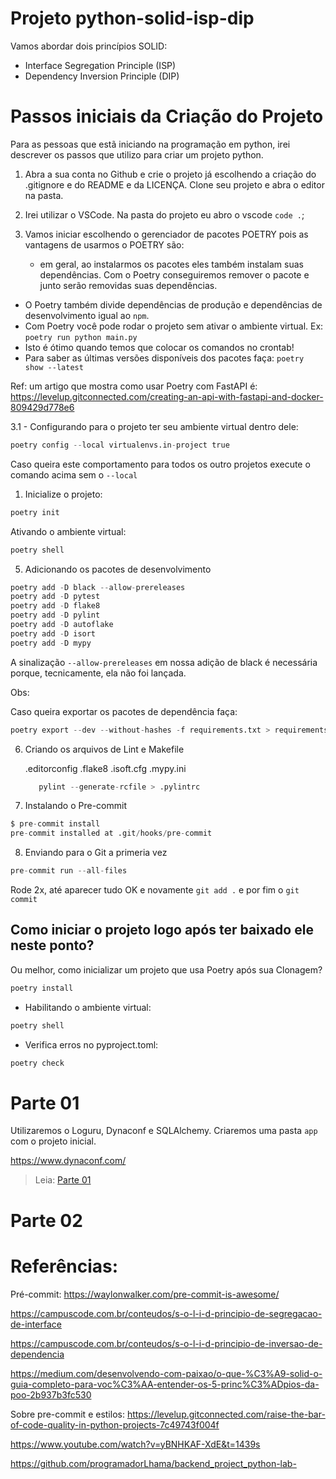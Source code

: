# Projeto python-solid-isp-dip

Vamos abordar dois princípios SOLID:

- Interface Segregation Principle (ISP)
- Dependency Inversion Principle (DIP)

# Passos iniciais da Criação do Projeto

Para as pessoas que estã iniciando na programação em python, irei descrever os passos que utilizo para criar um projeto python.

1. Abra a sua conta no Github e crie o projeto já escolhendo a criação do
.gitignore e do README e da LICENÇA. Clone seu projeto e abra o editor na
pasta.

2. Irei utilizar o VSCode. Na pasta do projeto eu abro o vscode `code .`;
3. Vamos iniciar escolhendo o gerenciador de pacotes POETRY pois as vantagens de usarmos o POETRY são:
   - em geral, ao instalarmos os pacotes eles também instalam suas dependências.
  Com o Poetry conseguiremos remover o pacote e junto serão removidas suas dependências.
  - O Poetry também divide dependências de produção e dependências de desenvolvimento igual ao `npm`.
  - Com Poetry você pode rodar o projeto sem ativar o ambiente virtual. Ex: `poetry run python main.py`
  - Isto é ótimo quando temos que colocar os comandos no crontab!
  - Para saber as últimas versões disponíveis dos pacotes faça: `poetry show --latest`

Ref: um artigo que mostra como usar Poetry com FastAPI é: https://levelup.gitconnected.com/creating-an-api-with-fastapi-and-docker-809429d778e6

3.1 - Configurando para o projeto ter seu ambiente virtual dentro dele:

```s
poetry config --local virtualenvs.in-project true
```
Caso queira este comportamento para todos os outro projetos execute o comando acima sem o `--local`

1. Inicialize o projeto:

```s
poetry init
```

Ativando o ambiente virtual:

```s
poetry shell
```

5. Adicionando os pacotes de desenvolvimento

```s
poetry add -D black --allow-prereleases
poetry add -D pytest
poetry add -D flake8
poetry add -D pylint
poetry add -D autoflake
poetry add -D isort
poetry add -D mypy
```

A sinalização `--allow-prereleases`  em nossa adição de black é necessária porque, tecnicamente, ela não foi lançada.

Obs:

Caso queira exportar os pacotes de dependência faça:

```s
poetry export --dev --without-hashes -f requirements.txt > requirements.txt
```

6. Criando os arquivos de Lint e Makefile

   .editorconfig
   .flake8
   .isoft.cfg
   .mypy.ini
   ```s
      pylint --generate-rcfile > .pylintrc
   ```

7. Instalando o Pre-commit

```s
$ pre-commit install
pre-commit installed at .git/hooks/pre-commit
```

8. Enviando para o Git a primeria vez

```s
pre-commit run --all-files
```

Rode 2x, até aparecer tudo OK e novamente `git add .`
e por fim o `git commit`

## Como iniciar o projeto logo após ter baixado ele neste ponto?

Ou melhor, como inicializar um projeto que usa Poetry após sua Clonagem?

```s
poetry install
```

- Habilitando o ambiente virtual:

```s
poetry shell
```

- Verifica erros no pyproject.toml:

```s
poetry check
```

# Parte 01

Utilizaremos o Loguru, Dynaconf e SQLAlchemy.
Criaremos uma pasta `app` com o projeto inicial.

https://www.dynaconf.com/

> Leia: [Parte 01](docs/01_PARTE_1.md)

# Parte 02


# Referências:

Pré-commit: https://waylonwalker.com/pre-commit-is-awesome/

https://campuscode.com.br/conteudos/s-o-l-i-d-principio-de-segregacao-de-interface

https://campuscode.com.br/conteudos/s-o-l-i-d-principio-de-inversao-de-dependencia

https://medium.com/desenvolvendo-com-paixao/o-que-%C3%A9-solid-o-guia-completo-para-voc%C3%AA-entender-os-5-princ%C3%ADpios-da-poo-2b937b3fc530

Sobre pre-commit e estilos:
https://levelup.gitconnected.com/raise-the-bar-of-code-quality-in-python-projects-7c49743f004f

https://www.youtube.com/watch?v=yBNHKAF-XdE&t=1439s

https://github.com/programadorLhama/backend_project_python-lab-
